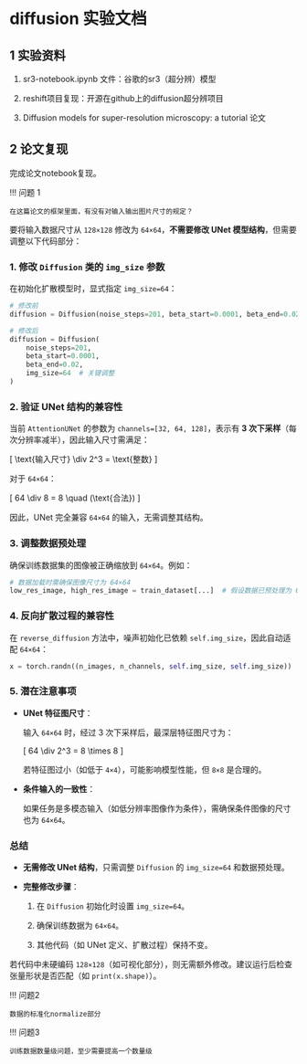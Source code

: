 # diffusion 实验文档

## 1 实验资料

1. sr3-notebook.ipynb 文件：谷歌的sr3（超分辨）模型

2. reshift项目复现：开源在github上的diffusion超分辨项目

3. Diffusion models for super-resolution microscopy: a tutorial 论文

## 2 论文复现

完成论文notebook复现。

!!! 问题 1

    在这篇论文的框架里面，有没有对输入输出图片尺寸的规定？


要将输入数据尺寸从 `128×128` 修改为 `64×64`，**不需要修改 UNet 模型结构**，但需要调整以下代码部分：


### 1. **修改 `Diffusion` 类的 `img_size` 参数**

在初始化扩散模型时，显式指定 `img_size=64`：

```python
# 修改前
diffusion = Diffusion(noise_steps=201, beta_start=0.0001, beta_end=0.02)

# 修改后
diffusion = Diffusion(
    noise_steps=201,
    beta_start=0.0001,
    beta_end=0.02,
    img_size=64  # 关键调整
)
```

### 2. **验证 UNet 结构的兼容性**

当前 `AttentionUNet` 的参数为 `channels=[32, 64, 128]`，表示有 **3 次下采样**（每次分辨率减半），因此输入尺寸需满足：

\[
\text{输入尺寸} \div 2^3 = \text{整数}
\]

对于 `64×64`：

\[
64 \div 8 = 8 \quad (\text{合法})
\]

因此，UNet 完全兼容 `64×64` 的输入，无需调整其结构。

### 3. **调整数据预处理**

确保训练数据集的图像被正确缩放到 `64×64`。例如：

```python
# 数据加载时需确保图像尺寸为 64×64
low_res_image, high_res_image = train_dataset[...]  # 假设数据已预处理为 64×64
```

### 4. **反向扩散过程的兼容性**

在 `reverse_diffusion` 方法中，噪声初始化已依赖 `self.img_size`，因此自动适配 `64×64`：

```python
x = torch.randn((n_images, n_channels, self.img_size, self.img_size))  # 自动生成 64×64 的噪声
```

### 5. **潜在注意事项**

- **UNet 特征图尺寸**：  

  输入 `64×64` 时，经过 3 次下采样后，最深层特征图尺寸为：

  \[
  64 \div 2^3 = 8 \times 8
  \]

  若特征图过小（如低于 `4×4`），可能影响模型性能，但 `8×8` 是合理的。

- **条件输入的一致性**：  

  如果任务是多模态输入（如低分辨率图像作为条件），需确保条件图像的尺寸也为 `64×64`。

### 总结

- **无需修改 UNet 结构**，只需调整 `Diffusion` 的 `img_size=64` 和数据预处理。

- **完整修改步骤**：

  1. 在 `Diffusion` 初始化时设置 `img_size=64`。

  2. 确保训练数据为 `64×64`。

  3. 其他代码（如 UNet 定义、扩散过程）保持不变。

若代码中未硬编码 `128×128`（如可视化部分），则无需额外修改。建议运行后检查张量形状是否匹配（如 `print(x.shape)`）。

!!! 问题2

    数据的标准化normalize部分

!!! 问题3

    训练数据数量级问题，至少需要提高一个数量级